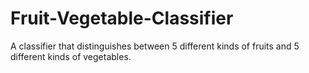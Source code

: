 # Fruit-Vegetable-Classifier
A classifier that distinguishes between 5 different kinds of fruits and 5 different kinds of vegetables. 

